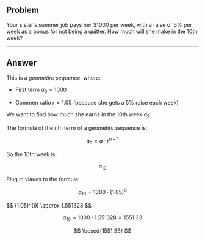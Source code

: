 ## Problem


Your sister’s summer job pays her $1000 per week, with a raise of 5% per week as a bonus for not being a quitter. How much will she make in the 10th week?


---

## Answer 


This is a *geometirc sequence*, where: 


- First term $a_{0} = 1000$


- Commen ratio $r = 1.05$ (because she gets a 5% raise each week)


We want to find how much she earns in the 10th week $a_{9}$.


The formula of the $n$th term of a geometirc sequence is:


$$ a_{n} = a \cdot r^{n-1} $$


So the 10th week is: 


$$a_{10}$$


Plug in vlaues to the formula: 


$$ a_{10} = 1000 \cdot (1.05)^{9} $$


$$ (1.05)^{9) \approx 1.551328 $$


$$ a_{10} \approx 1000 \cdot 1.551328 = 1551.33 $$

$$ \boxed{1551.33} $$ 
